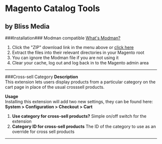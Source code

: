 Magento Catalog Tools
=======================
by Bliss Media
-----------------------


###Installation###
Modman compatible [What's Modman?](https://github.com/colinmollenhour/modman/)

1. Click the "ZIP" download link in the menu above or [click here](https://github.com/blissmedia/catalog-tools/archive/master.zip)
2. Extract the files into their relevant directories in your Magento root
3. You can ignore the Modman file if you are not using it
4. Clear your cache, log out and log back in to the Magento admin area

-----------------------

###Cross-sell Category
**Description**  
This extension lets users display products from a particular category on the cart page in place of the usual crosssell products.

**Usage**  
Installing this extension will add two new settings, they can be found here: **System > Configuration > Checkout > Cart**


1. **Use category for cross-sell products?**
Simple on/off switch for the extension
2. **Category ID for cross-sell products**
The ID of the category to use as an override for cross sell products  
-----------------------